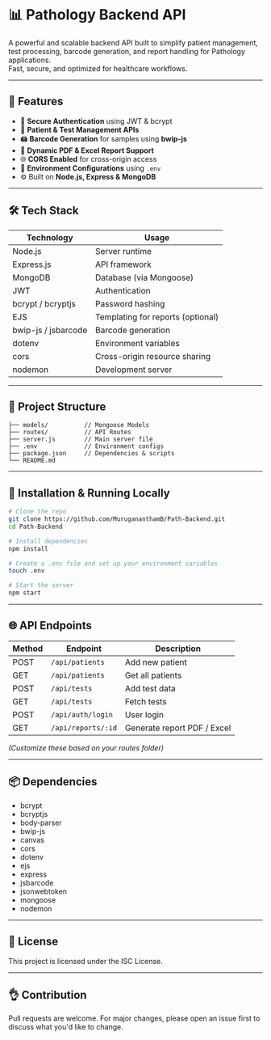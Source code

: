 # 📊 Pathology Backend API

A powerful and scalable backend API built to simplify patient management, test processing, barcode generation, and report handling for Pathology applications.  
Fast, secure, and optimized for healthcare workflows.

---

## 🚀 Features

- 🔐 **Secure Authentication** using JWT & bcrypt
- 🦢 **Patient & Test Management APIs**
- 🖨️ **Barcode Generation** for samples using **bwip-js**
- 📝 **Dynamic PDF & Excel Report Support**
- 🌐 **CORS Enabled** for cross-origin access
- 📄 **Environment Configurations** using `.env`
- ⚙️ Built on **Node.js, Express & MongoDB**

---

## 🛠️ Tech Stack

| Technology   | Usage                               |
|-------------|-------------------------------------|
| Node.js     | Server runtime                      |
| Express.js  | API framework                       |
| MongoDB     | Database (via Mongoose)             |
| JWT         | Authentication                      |
| bcrypt / bcryptjs | Password hashing              |
| EJS         | Templating for reports (optional)   |
| bwip-js / jsbarcode | Barcode generation          |
| dotenv      | Environment variables               |
| cors        | Cross-origin resource sharing       |
| nodemon     | Development server                  |

---

## 📂 Project Structure

```
├── models/          // Mongoose Models
├── routes/          // API Routes
├── server.js        // Main server file
├── .env             // Environment configs
├── package.json     // Dependencies & scripts
└── README.md
```

---

## 🚀 Installation & Running Locally

```bash
# Clone the repo
git clone https://github.com/MurugananthamB/Path-Backend.git
cd Path-Backend

# Install dependencies
npm install

# Create a .env file and set up your environment variables
touch .env

# Start the server
npm start
```

---

## 🌐 API Endpoints

| Method | Endpoint              | Description                          |
|-------|-----------------------|--------------------------------------|
| POST  | `/api/patients`        | Add new patient                      |
| GET   | `/api/patients`        | Get all patients                     |
| POST  | `/api/tests`           | Add test data                        |
| GET   | `/api/tests`           | Fetch tests                          |
| POST  | `/api/auth/login`      | User login                           |
| GET   | `/api/reports/:id`     | Generate report PDF / Excel          |

*(Customize these based on your routes folder)*

---

## 📦 Dependencies

- bcrypt
- bcryptjs
- body-parser
- bwip-js
- canvas
- cors
- dotenv
- ejs
- express
- jsbarcode
- jsonwebtoken
- mongoose
- nodemon

---

## 📜 License

This project is licensed under the ISC License.

---

## 👌 Contribution

Pull requests are welcome. For major changes, please open an issue first to discuss what you'd like to change.
